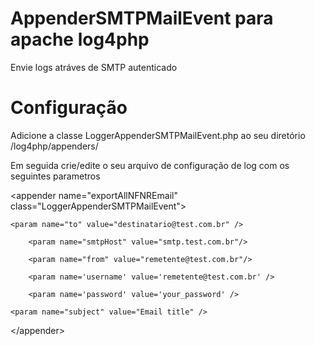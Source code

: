 AppenderSMTPMailEvent para apache log4php
=====================

  Envie logs atráves de SMTP autenticado


Configuração
====================

  Adicione a classe LoggerAppenderSMTPMailEvent.php ao seu diretório /log4php/appenders/
  
  Em seguida crie/edite o seu arquivo de configuração de log com os seguintes parametros

  &lt;appender name="exportAllNFNREmail" class="LoggerAppenderSMTPMailEvent">
  
	<param name="to" value="destinatario@test.com.br" />
	
    	<param name="smtpHost" value="smtp.test.com.br"/>
    	
    	<param name="from" value="remetente@test.com.br"/>
    	
    	<param name='username' value='remetente@test.com.br' />
    	
    	<param name='password' value='your_password' />
    	
	<param name="subject" value="Email title" />
	
  </appender&gt;
